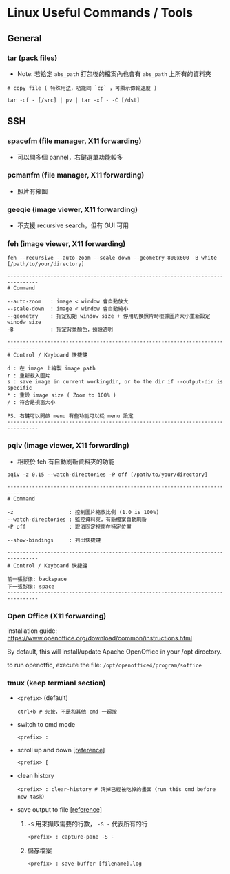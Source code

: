 # Linux Useful Commands / Tools

## General

### tar (pack files)

- Note: 若給定 `abs_path` 打包後的檔案內也會有 `abs_path` 上所有的資料夾

```shell
# copy file ( 特殊用法，功能同 `cp` ，可顯示傳輸速度 )

tar -cf - [/src] | pv | tar -xf - -C [/dst]
```

## SSH

### spacefm (file manager, X11 forwarding)

- 可以開多個 pannel，右鍵選單功能較多

### pcmanfm (file manager, X11 forwarding)

- 照片有縮圖

### geeqie (image viewer, X11 forwarding)

- 不支援 recursive search，但有 GUI 可用

### feh (image viewer, X11 forwarding)

```shell
feh --recursive --auto-zoom --scale-down --geometry 800x600 -B white [/path/to/your/directory]
```

```text
--------------------------------------------------------------------------------
# Command

--auto-zoom   : image < window 會自動放大
--scale-down  : image < window 會自動縮小
--geometry    : 指定初始 window size + 停用切換照片時根據圖片大小重新設定 winodw size
-B            : 指定背景顏色，預設透明

--------------------------------------------------------------------------------
# Control / Keyboard 快捷鍵

d : 在 image 上繪製 image path
r : 重新載入圖片
s : save image in current workingdir, or to the dir if --output-dir is specific
* : 重設 image size ( Zoom to 100% )
/ : 符合是視窗大小

PS. 右鍵可以開啟 menu 有些功能可以從 menu 設定
--------------------------------------------------------------------------------
```

### pqiv (image viewer, X11 forwarding)

- 相較於 feh 有自動刷新資料夾的功能

```shell
pqiv -z 0.15 --watch-directories -P off [/path/to/your/directory]
```

``` text
--------------------------------------------------------------------------------
# Command

-z                  : 控制圖片縮放比例 (1.0 is 100%)
--watch-directories : 監控資料夾，有新檔案自動刷新
-P off              : 取消固定視窗在特定位置

--show-bindings     : 列出快捷鍵

--------------------------------------------------------------------------------
# Control / Keyboard 快捷鍵

前一張影像: backspace
下一張影像: space
--------------------------------------------------------------------------------
```

### Open Office (X11 forwarding)

installation guide: <https://www.openoffice.org/download/common/instructions.html>

By default, this will install/update Apache OpenOffice in your /opt directory.

to run openoffic, execute the file: `/opt/openoffice4/program/soffice`

### tmux (keep termianl section)

- `<prefix>` (default)

    ```shell
    ctrl+b # 先按，不是和其他 cmd 一起按
    ```

- switch to cmd mode

    ```shell
    <prefix> :
    ```

- scroll up and down [[reference]](https://appuals.com/stuck-in-tmux-scroll-up/#:~:text=You%20can%20scroll%20up%20and%20down%20in%20Tmux,page%20down%2C%20etc.%20to%20navigate%20the%20Tmux%20interface.)

    ```shell
    <prefix> [
    ```

- clean history

    ```shell
    <prefix> : clear-history # 清掉已經被吃掉的畫面（run this cmd before new task）
    ```

- save output to file [[reference]](https://unix.stackexchange.com/questions/26548/write-all-tmux-scrollback-to-a-file)

    1. `-S` 用來擷取需要的行數， `-S -` 代表所有的行

        ```shell
        <prefix> : capture-pane -S -
        ```

    2. 儲存檔案

        ```shell
        <prefix> : save-buffer [filename].log
        ```

